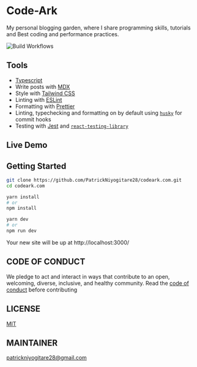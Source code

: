 # Code-Ark

My personal blogging garden, where I share programming skills, tutorials and Best coding and performance practices.

![Build Workflows](https://github.com/PatrickNiyogitare28/codeark.com/actions/workflows/superlinter.yml/badge.svg)

## Tools
- [Typescript](https://www.typescriptlang.org/)
- Write posts with [MDX](https://mdxjs.com/)
- Style with [Tailwind CSS](https://tailwindcss.com/)
- Linting with [ESLint](https://eslint.org/)
- Formatting with [Prettier](https://prettier.io/)
- Linting, typechecking and formatting on by default using [`husky`](https://github.com/typicode/husky) for commit hooks
- Testing with [Jest](https://jestjs.io/) and [`react-testing-library`](https://testing-library.com/docs/react-testing-library/intro)



## Live Demo

## Getting Started 

```bash
git clone https://github.com/PatrickNiyogitare28/codeark.com.git
cd codeark.com

yarn install
# or
npm install

yarn dev
# or
npm run dev
```

Your new site will be up at http://localhost:3000/

## CODE OF CONDUCT
We pledge to act and interact in ways that contribute to an open, welcoming,
diverse, inclusive, and healthy community. Read the [code of conduct](https://github.com/PatrickNiyogitare28/codeark.com/blob/master/CODE_OF_CONDUCT.md) before contributing
## LICENSE
[MIT](https://github.com/PatrickNiyogitare28/codeark.com/blob/master/LICENSE)

## MAINTAINER
patrickniyogitare28@gmail.com
